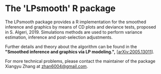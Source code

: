 # The 'LPsmooth' R package
The LPsmooth package provides a R implementation for the smoothed inference and graphics by means of CD plots and deviance tests, proposed in S. Algeri, 2019. Simulations methods are used to perform variance estimation, inference and post-selection adjustments. 

Further details and theory about the algorithm can be found in the **"Smoothed inference and graphics via LP modeling.",** [[arXiv:2005.13011](https://arxiv.org/pdf/2005.13011.pdf)].

For more technical problems, please contact the maintainer of the package Xiangyu Zhang at zhan6004@gmail.com.

